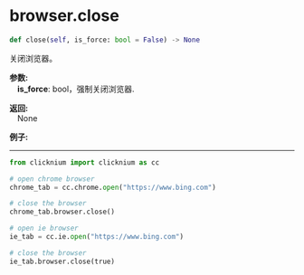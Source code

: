 
# browser.close

```python
def close(self, is_force: bool = False) -> None
```  

关闭浏览器。

**参数:**  
    &emsp;**is_force**: bool，强制关闭浏览器.    

**返回:**  
    &emsp;None

**例子:**
***
```python
from clicknium import clicknium as cc

# open chrome browser
chrome_tab = cc.chrome.open("https://www.bing.com")

# close the browser
chrome_tab.browser.close()

# open ie browser
ie_tab = cc.ie.open("https://www.bing.com")

# close the browser
ie_tab.browser.close(true)
```